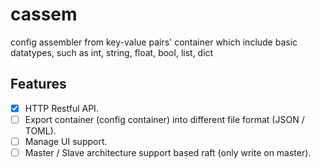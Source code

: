 # cassem
config assembler from key-value pairs' container which include basic datatypes, such as int, string, float, bool, list, dict


## Features

- [x] HTTP Restful API.
- [ ] Export container (config container) into different file format (JSON / TOML).
- [ ] Manage UI support.
- [ ] Master / Slave architecture support based raft (only write on master).